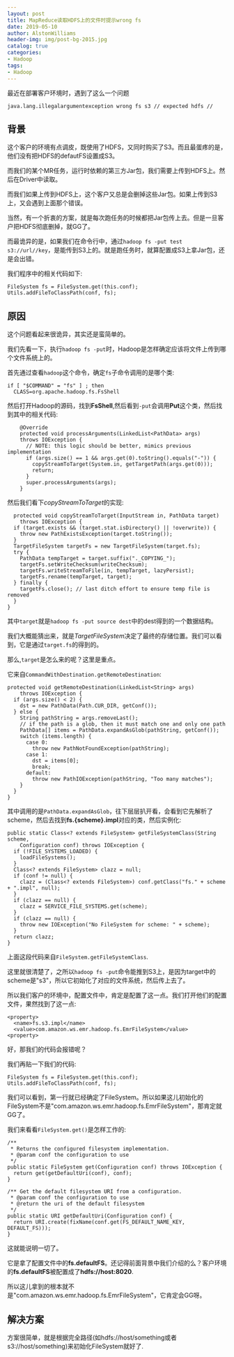 ```yaml
---
layout: post
title: MapReduce读取HDFS上的文件时提示wrong fs
date: 2019-05-10
author: AlstonWilliams
header-img: img/post-bg-2015.jpg
catalog: true
categories:
- Hadoop
tags:
- Hadoop
---
```


最近在部署客户环境时，遇到了这么一个问题
~~~
java.lang.illegalargumentexception wrong fs s3 // expected hdfs //
~~~

## 背景

这个客户的环境有点调皮，既使用了HDFS，又同时购买了S3。而且最蛋疼的是，他们没有把HDFS的defautFS设置成S3。

而我们的某个MR任务，运行时依赖的第三方Jar包，我们需要上传到HDFS上。然后在Driver中读取。

而我们如果上传到HDFS上，这个客户又总是会删掉这些Jar包。如果上传到S3上，又会遇到上面那个错误。

当然，有一个折衷的方案，就是每次跑任务的时候都把Jar包传上去。但是一旦客户把HDFS彻底删掉，就GG了。

而最诡异的是，如果我们在命令行中，通过`hadoop fs -put test s3://url//key`，是能传到S3上的。就是跑任务时，就算配置成S3上拿Jar包，还是会出错。

我们程序中的相关代码如下:
~~~
FileSystem fs = FileSystem.get(this.conf);
Utils.addFileToClassPath(conf, fs);
~~~

## 原因

这个问题看起来很诡异，其实还是蛮简单的。

我们先看一下，执行`hadoop fs -put`时，Hadoop是怎样确定应该将文件上传到哪个文件系统上的。

首先通过查看`hadoop`这个命令，确定`fs`子命令调用的是哪个类:
~~~
if [ "$COMMAND" = "fs" ] ; then
  CLASS=org.apache.hadoop.fs.FsShell
~~~

然后打开Hadoop的源码，找到**FsShell**,然后看到`-put`会调用**Put**这个类，然后找到其中的相关代码:
~~~
    @Override
    protected void processArguments(LinkedList<PathData> args)
    throws IOException {
      // NOTE: this logic should be better, mimics previous implementation
      if (args.size() == 1 && args.get(0).toString().equals("-")) {
        copyStreamToTarget(System.in, getTargetPath(args.get(0)));
        return;
      }
      super.processArguments(args);
    }
~~~

然后我们看下*copyStreamToTarget*的实现:
~~~
  protected void copyStreamToTarget(InputStream in, PathData target)
    throws IOException {
  if (target.exists && (target.stat.isDirectory() || !overwrite)) {
    throw new PathExistsException(target.toString());
  }
  TargetFileSystem targetFs = new TargetFileSystem(target.fs);
  try {
    PathData tempTarget = target.suffix("._COPYING_");
    targetFs.setWriteChecksum(writeChecksum);
    targetFs.writeStreamToFile(in, tempTarget, lazyPersist);
    targetFs.rename(tempTarget, target);
  } finally {
    targetFs.close(); // last ditch effort to ensure temp file is removed
  }
}
~~~

其中`target`就是`hadoop fs -put source dest`中的dest得到的一个数据结构。

我们大概能猜出来，就是*TargetFileSystem*决定了最终的存储位置。我们可以看到，它是通过`target.fs`的得到的。

那么,`target`是怎么来的呢？这里是重点。

它来自`CommandWithDestination.getRemoteDestination`:
~~~
protected void getRemoteDestination(LinkedList<String> args)
    throws IOException {
  if (args.size() < 2) {
    dst = new PathData(Path.CUR_DIR, getConf());
  } else {
    String pathString = args.removeLast();
    // if the path is a glob, then it must match one and only one path
    PathData[] items = PathData.expandAsGlob(pathString, getConf());
    switch (items.length) {
      case 0:
        throw new PathNotFoundException(pathString);
      case 1:
        dst = items[0];
        break;
      default:
        throw new PathIOException(pathString, "Too many matches");
    }
  }
}
~~~

其中调用的是`PathData.expandAsGlob`，往下层层扒开看，会看到它先解析了scheme，然后去找到**fs.{scheme}.impl**对应的类，然后实例化:
~~~
public static Class<? extends FileSystem> getFileSystemClass(String scheme,
    Configuration conf) throws IOException {
  if (!FILE_SYSTEMS_LOADED) {
    loadFileSystems();
  }
  Class<? extends FileSystem> clazz = null;
  if (conf != null) {
    clazz = (Class<? extends FileSystem>) conf.getClass("fs." + scheme + ".impl", null);
  }
  if (clazz == null) {
    clazz = SERVICE_FILE_SYSTEMS.get(scheme);
  }
  if (clazz == null) {
    throw new IOException("No FileSystem for scheme: " + scheme);
  }
  return clazz;
}
~~~

上面这段代码来自`FileSystem.getFileSystemClass`.

这里就很清楚了，之所以`hadoop fs -put`命令能推到S3上，是因为target中的scheme是"s3"，所以它初始化了对应的文件系统，然后传上去了。

所以我们客户的环境中，配置文件中，肯定是配置了这一点。我们打开他们的配置文件，果然找到了这一点:
~~~
<property>
  <name>fs.s3.impl</name>
  <value>com.amazon.ws.emr.hadoop.fs.EmrFileSystem</value>
<property>
~~~

好，那我们的代码会报错呢？

我们再贴一下我们的代码:
~~~
FileSystem fs = FileSystem.get(this.conf);
Utils.addFileToClassPath(conf, fs);
~~~

我们可以看到，第一行就已经确定了FileSystem。所以如果这儿初始化的FileSystem不是"com.amazon.ws.emr.hadoop.fs.EmrFileSystem"，那肯定就GG了。

我们来看看`FileSystem.get()`是怎样工作的:
~~~
/**
 * Returns the configured filesystem implementation.
 * @param conf the configuration to use
 */
public static FileSystem get(Configuration conf) throws IOException {
  return get(getDefaultUri(conf), conf);
}

/** Get the default filesystem URI from a configuration.
 * @param conf the configuration to use
 * @return the uri of the default filesystem
 */
public static URI getDefaultUri(Configuration conf) {
  return URI.create(fixName(conf.get(FS_DEFAULT_NAME_KEY, DEFAULT_FS)));
}
~~~

这就能说明一切了。

它是拿了配置文件中的**fs.defaultFS**。还记得前面背景中我们介绍的么？客户环境的**fs.defaultFS**被配置成了**hdfs://host:8020**.

所以这儿拿到的根本就不是"com.amazon.ws.emr.hadoop.fs.EmrFileSystem"，它肯定会GG呀。

## 解决方案

方案很简单，就是根据完全路径(如hdfs://host/something或者s3://host/something)来初始化FileSystem就好了.
